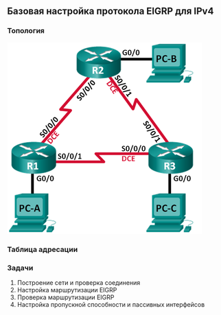 ## Базовая настройка протокола EIGRP для IPv4

### Топология

![](topology.png)

### Таблица адресации



### Задачи

1. Построение сети и проверка соединения
2. Настройка маршрутизации EIGRP
3. Проверка маршрутизации EIGRP
4. Настройка пропускной способности и пассивных интерфейсов
